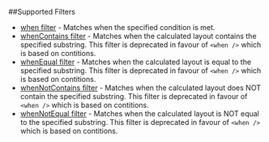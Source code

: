 ##Supported Filters
* [when filter](When-filter) - Matches when the specified condition is met.
* [whenContains filter](WhenContains-filter) - Matches when the calculated layout contains the specified substring. This filter is deprecated in favour of `<when />` which is based on contitions.
* [whenEqual filter](WhenEqual-filter) - Matches when the calculated layout is equal to the specified substring. This filter is deprecated in favour of `<when />` which is based on contitions.
* [whenNotContains filter](WhenNotContains-filter) - Matches when the calculated layout does NOT contain the specified substring. This filter is deprecated in favour of `<when />` which is based on contitions.
* [whenNotEqual filter](WhenNotEqual-filter) - Matches when the calculated layout is NOT equal to the specified substring. This filter is deprecated in favour of `<when />` which is based on contitions.